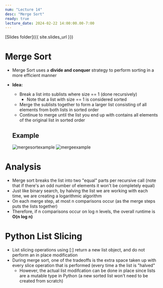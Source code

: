 ```yaml
---
num: "Lecture 14"
desc: "Merge Sort"
ready: true
lecture_date: 2024-02-22 14:00:00.00-7:00
---
```


[Slides folder]({{ site.slides_url }})

# Merge Sort

* Merge Sort uses a **divide and conquer** strategy to perform sorting in a more efficient manner
* **Idea:**
    * Break a list into sublists where size == 1 (done recursively)
        * Note that a list with size == 1 is considered sorted
    * Merge the sublists together to form a larger list consisting of all elements from both lists in sorted order
    * Continue to merge until the list you end up with contains all elements of the original list in sorted order
 
  ## Example
    ![mergesortexample](https://github.com/ucsb-cs9/w24/assets/122947907/c9406425-132d-494f-9112-a9a6061e5ded)
    ![mergeexample](https://github.com/ucsb-cs9/w24/assets/122947907/44d78692-f079-4a80-aadc-4ea1d07e14df)

# Analysis

* Merge sort breaks the list into two "equal" parts per recursive call (note that if there's an odd number of elements it won't be completely equal)
* Just like binary search, by halving the list we are working with each time, we are creating a logarithmic algorithm
* On each merge step, at most n comparisons occur (as the merge steps puts the lists together)
* Therefore, if n comparisons occur on log n levels, the overall runtime is **O(n log n)**

# Python List Slicing

* List slicing operations using [:] return a new list object, and do not perform an in place modification
* During merge sort, one of the tradeoffs is the extra space taken up with every slice operation that is performed (every time a the list is "halved"
    * However, the actual list modifcation can be done in place since lists are a mutable type in Python (a new sorted list won't need to be created from scratch)
    
